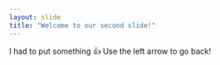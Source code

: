 ```yaml
---
layout: slide
title: "Welcome to our second slide!"
---
```

I had to put something :+1:
Use the left arrow to go back!
